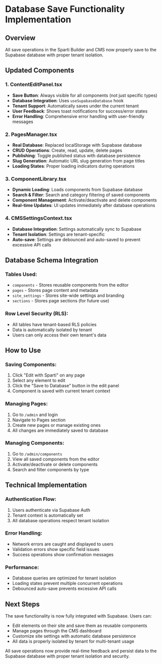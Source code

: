 # Database Save Functionality Implementation

## Overview
All save operations in the Sparti Builder and CMS now properly save to the Supabase database with proper tenant isolation.

## Updated Components

### 1. ContentEditPanel.tsx
- **Save Button**: Always visible for all components (not just specific types)
- **Database Integration**: Uses `useSupabaseDatabase` hook
- **Tenant Support**: Automatically saves under the current tenant
- **User Feedback**: Shows toast notifications for success/error states
- **Error Handling**: Comprehensive error handling with user-friendly messages

### 2. PagesManager.tsx
- **Real Database**: Replaced localStorage with Supabase database
- **CRUD Operations**: Create, read, update, delete pages
- **Publishing**: Toggle published status with database persistence
- **Slug Generation**: Automatic URL slug generation from page titles
- **Loading States**: Proper loading indicators during operations

### 3. ComponentLibrary.tsx
- **Dynamic Loading**: Loads components from Supabase database
- **Search & Filter**: Search and category filtering of saved components
- **Component Management**: Activate/deactivate and delete components
- **Real-time Updates**: UI updates immediately after database operations

### 4. CMSSettingsContext.tsx
- **Database Integration**: Settings automatically sync to Supabase
- **Tenant Isolation**: Settings are tenant-specific
- **Auto-save**: Settings are debounced and auto-saved to prevent excessive API calls

## Database Schema Integration

### Tables Used:
- `components` - Stores reusable components from the editor
- `pages` - Stores page content and metadata
- `site_settings` - Stores site-wide settings and branding
- `sections` - Stores page sections (for future use)

### Row Level Security (RLS):
- All tables have tenant-based RLS policies
- Data is automatically isolated by tenant
- Users can only access their own tenant's data

## How to Use

### Saving Components:
1. Click "Edit with Sparti" on any page
2. Select any element to edit
3. Click the "Save to Database" button in the edit panel
4. Component is saved with current tenant context

### Managing Pages:
1. Go to `/admin` and login
2. Navigate to Pages section
3. Create new pages or manage existing ones
4. All changes are immediately saved to database

### Managing Components:
1. Go to `/admin/components`
2. View all saved components from the editor
3. Activate/deactivate or delete components
4. Search and filter components by type

## Technical Implementation

### Authentication Flow:
1. Users authenticate via Supabase Auth
2. Tenant context is automatically set
3. All database operations respect tenant isolation

### Error Handling:
- Network errors are caught and displayed to users
- Validation errors show specific field issues
- Success operations show confirmation messages

### Performance:
- Database queries are optimized for tenant isolation
- Loading states prevent multiple concurrent operations
- Debounced auto-save prevents excessive API calls

## Next Steps

The save functionality is now fully integrated with Supabase. Users can:
- Edit elements on their site and save them as reusable components
- Manage pages through the CMS dashboard
- Customize site settings with automatic database persistence
- All data is properly isolated by tenant for multi-tenant usage

All save operations now provide real-time feedback and persist data to the Supabase database with proper tenant isolation and security.